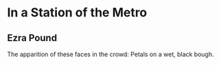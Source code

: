 # In a Station of the Metro
## Ezra Pound
The apparition of these faces in the crowd:
Petals on a wet, black bough.